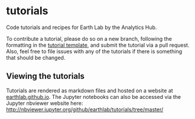 # tutorials

Code tutorials and recipes for Earth Lab by the Analytics Hub.

To contribute a tutorial, please do so on a new branch, following the formatting in the [tutorial template](Template.ipynb), and submit the tutorial via a pull request.
Also, feel free to file issues with any of the tutorials if there is something that should be changed.

## Viewing the tutorials

Tutorials are rendered as markdown files and hosted on a website at [earthlab.github.io](http://earthlab.github.io). 
The Jupyter notebooks can also be accessed via the Jupyter nbviewer website here: http://nbviewer.jupyter.org/github/earthlab/tutorials/tree/master/

